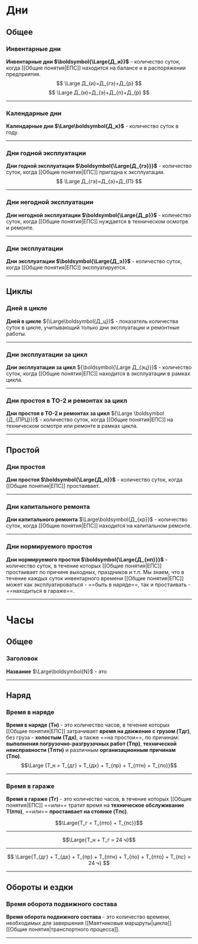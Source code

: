 # Дни
## Общее
### Инвентарные дни

**Инвентарные дни  $\boldsymbol{\Large{Д_и}}$** - количество суток, когда [[Общие понятия|ЕПС]] находится на балансе и в распоряжении предприятия.
$$
\Large Д_{и}=Д_{гэ}+Д_{р}
$$
$$
\Large Д_{и}=Д_{э}+Д_{п}+Д_{р}
$$
___
### Календарные дни

**Календарные дни  $\Large\boldsymbol{Д_к}$** - количество суток в году.

___
### Дни годной эксплуатации

**Дни годной эксплуатации  $\boldsymbol{\Large{Д_{гэ}}}$** - количество суток, когда [[Общие понятия|ЕПС]] пригодна к эксплуатации.
$$
\Large Д_{гэ}=Д_{э}+Д_{П}
$$

___
### Дни негодной эксплуатации

**Дни негодной эксплуатации  $\boldsymbol{\Large{Д_р}}$** - количество суток, когда [[Общие понятия|ЕПС]] нуждается в техническом осмотре и ремонте.

___
### Дни эксплуатации

**Дни эксплуатации  $\boldsymbol{\Large{Д_э}}$** - количество суток, когда [[Общие понятия|ЕПС]] эксплуатируется.

___
## Циклы
### Дней в цикле

**Дней в цикле**  ${\Large\boldsymbol{Д_ц}}$ - показатель количества суток в цикле, учитывающий только дни эксплуатации и ремонтные работы. 

___
### Дни эксплуатации за цикл

**Дни эксплуатации за цикл**  ${\boldsymbol{\Large Д_{эц}}}$ - количество суток, когда  [[Общие понятия|ЕПС]] находится в эксплуатации в рамках цикла.

___
### Дни простоя в ТО-2  и ремонтах за цикл

**Дни простоя в ТО-2 и ремонтах за цикл**  ${\Large \boldsymbol {Д_{ПРЦ}}}$ - количество суток, когда [[Общие понятия|ЕПС]] на техническом осмотре или ремонте в рамках цикла.

___

## Простой
### Дни простоя

**Дни простоя  $\boldsymbol{\Large{Д_п}}$** - количество суток, когда [[Общие понятия|ЕПС]] простаивает.

___
### Дни капитального ремонта

**Дни капитального ремонта**  $\Large\boldsymbol{Д_{кр}}$ - количество суток, когда [[Общие понятия|ЕПС]] находится на капитальном ремонте.

___
### Дни нормируемого простоя

**Дни нормируемого простоя  $\boldsymbol{\Large{Д_{нп}}}$** - количество суток, в течение которых [[Общие понятия|ЕПС]] простаивает по причине выходных, праздников и т.п. Мы знаем, что в течение каждых суток инвентарного времени [[Общие понятия|ЕПС]] может как эксплуатироваться - ==быть в наряде==, так и простаивать - ==находиться в гараже==.

___

# Часы
## Общее
### Заголовок

**Название** $\Large\boldsymbol{N}$ - это

___
## Наряд
### Время в наряде

**Время в наряде (Tн)** - это количество часов, в течение которых [[Общие понятия|ЕПС]] затрачивает **время на движение с грузом (Tдг)**, без груза - **холостым (Тдх)**, а также ==на простои==, по причинам: **выполнения погрузочно-разгрузочных работ (Tпр)**, **технической неисправности (Tптн)** и различным **организационным причинам (Tпо)**.
$$\Large {T_н = Т_{дг} + Т_{дх} + Т_{пр} + Т_{птн} + Т_{по}}$$

___
### Время в гараже

**Время в гараже (Tг)** - это количество часов, в течение которых [[Общие понятия|ЕПС]] ==или== тратит время на **техническое обслуживание T(пто)**, ==или== **простаивает на стоянке (Tпс)**.

$$\Large{Т_г = Т_{пто} + Т_{пс}}$$

___
$$\Large{Т_н + Т_г = 24 ч}$$
___
$$
\Large{Т_{дг} + Т_{дх} + Т_{пр} + Т_{птн} + Т_{по} + Т_{пто} + Т_{пс} = 24 ч}
$$

___
## Обороты и ездки
### Время оборота подвижного состава

**Время оборота подвижного состава**  - это количество времени, необходимых для завершения [[Маятниковые маршруты|цикла]] [[Общие понятия|транспортного процесса]].

___
